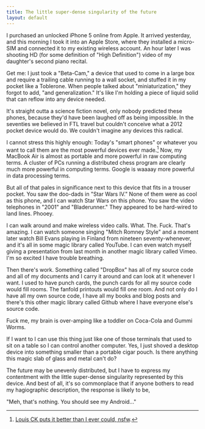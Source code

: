 ```yaml
---
title: The little super-dense singularity of the future
layout: default
---
```


I purchased an unlocked iPhone 5 online from Apple. It arrived yesterday, and this morning I took it into an Apple Store, where they installed a micro-SIM and connected it to my existing wireless account. An hour later I was shooting HD (for some definition of "High Definition") video of my daughter's second piano recital. 

Get me: I just took a "Beta-Cam," a device that used to come in a large box and require a trailing cable running to a wall socket, and stuffed it in my pocket like a Toblerone. When people talked about "miniaturization," they forgot to add, "and generalization." It's like I'm holding a piece of liquid solid that can reflow into any device needed.

It's straight outta a science fiction novel, only nobody predicted these phones, because they'd have been laughed off as being impossible. In the seventies we believed in FTL travel but couldn't conceive what a 2012 pocket device would do. We couldn't imagine any devices this radical. 

I cannot stress this highly enough: Today's "smart phones" or whatever you want to call them are the most powerful devices ever made.[^louisck] Now, my MacBook Air is almost as portable and more powerful in raw computing terms. A cluster of PCs running a distributed chess program are clearly much more powerful in computing terms. Google is waaaay more powerful in data processing terms. 

[^louisck]: [Louis CK puts it better than I ever could, nsfw](http://youtu.be/KpUNA2nutbk).

But all of that pales in significance next to this device that fits in a trouser pocket. You saw the doo-dads in "Star Wars IV." None of them were as cool as this phone, and I can watch Star Wars on this phone. You saw the video telephones in "2001" and "Bladerunner." They appeared to be hard-wired to land lines. Phooey. 

I can walk around and make wireless video calls. What. The. Fuck. That's amazing. I can watch someone singing "Mitch Romney Style" and a moment later watch Bill Evans playing in Finland from nineteen seventy-whenever, and it's all in some magic library called YouTube. I can even watch myself giving a presentation from last month in another magic library called Vimeo. I'm so excited I have trouble breathing. 

Then there's work. Something called "DropBox" has all of my source code and all of my documents and I carry it around and can look at it whenever I want. I used to have punch cards, the punch cards for all my source code would fill rooms. The fanfold printouts would fill one room. And not only do I have all my own source code, I have all my books and blog posts and there's this other magic library called Github where I have everyone else's source code. 

Fuck me, my brain is over-amping like a toddler on Coca-Cola and Gummi Worms. 

If I want to I can use this thing just like one of those terminals that used to sit on a table so I can control another computer. Yes, I just shoved a desktop device into something smaller than a portable cigar pouch. Is there anything this magic slab of glass and metal can't do? 

The future may be unevenly distributed, but I have to express my contentment with the little super-dense singularity represented by this device. And best of all, it's so commonplace that if anyone bothers to read my hagiographic description, the response is likely to be,

"Meh, that's nothing. You should see my Android..."